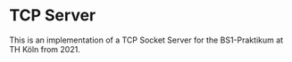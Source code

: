 # TCP Server

This is an implementation of a TCP Socket Server for the BS1-Praktikum at TH Köln from 2021.
